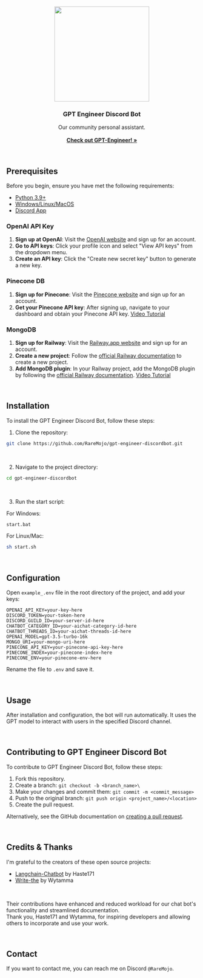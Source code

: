 <br/>
<p align="center">

  <img align="center" width="250" height="250" src="https://i.imgur.com/7VclQXi.png">

  <h3 align="center">GPT Engineer Discord Bot</h3>

  <p align="center">
    Our community personal assistant.
    <br/>
    <br/>
    <a href="https://github.com/AntonOsika/gpt-engineer"><strong>Check out GPT-Engineer! »</strong></a>
    <br/>
  </p>
</p>
 
<br>

## Prerequisites

Before you begin, ensure you have met the following requirements:

- [Python 3.9+](https://www.python.org/downloads/)
- [Windows/Linux/MacOS](https://lmgtfy.app/?q=what+operating+system+do+i+have)
- [Discord App](https://discordpy.readthedocs.io/en/stable/discord.html)

### OpenAI API Key

1. **Sign up at OpenAI**: Visit the [OpenAI website](https://www.openai.com/) and sign up for an account.
2. **Go to API keys**: Click your profile icon and select "View API keys" from the dropdown menu.
3. **Create an API key**: Click the "Create new secret key" button to generate a new key.

### Pinecone DB

1. **Sign up for Pinecone**: Visit the [Pinecone website](https://www.pinecone.io/) and sign up for an account.
2. **Get your Pinecone API key**: After signing up, navigate to your dashboard and obtain your Pinecone API key.
[Video Tutorial](https://youtu.be/dnEfQhjZgw0?t=328)

### MongoDB

1. **Sign up for Railway**: Visit the [Railway.app website](https://railway.app/) and sign up for an account.
2. **Create a new project**: Follow the [official Railway documentation](https://docs.railway.app/getting-started#create-a-project) to create a new project.
3. **Add MongoDB plugin**: In your Railway project, add the MongoDB plugin by following the [official Railway documentation](https://docs.railway.app/getting-started).
[Video Tutorial](https://www.youtube.com/watch?v=tp0bQNDtLPc&t=88s)

<br>

## Installation

To install the GPT Engineer Discord Bot, follow these steps:

1. Clone the repository:

```bash
git clone https://github.com/RareMojo/gpt-engineer-discordbot.git
```

<br>

2. Navigate to the project directory:

```bash
cd gpt-engineer-discordbot
```

<br>

3. Run the start script:

For Windows:

```bash
start.bat
```

For Linux/Mac:

```bash
sh start.sh
```

<br>

## Configuration

Open `example_.env` file in the root directory of the project, and add your keys:

```env
OPENAI_API_KEY=your-key-here
DISCORD_TOKEN=your-token-here
DISCORD_GUILD_ID=your-server-id-here
CHATBOT_CATEGORY_ID=your-aichat-category-id-here
CHATBOT_THREADS_ID=your-aichat-threads-id-here
OPENAI_MODEL=gpt-3.5-turbo-16k
MONGO_URI=your-mongo-uri-here
PINECONE_API_KEY=your-pinecone-api-key-here
PINECONE_INDEX=your-pinecone-index-here
PINECONE_ENV=your-pinecone-env-here
```

Rename the file to `.env` and save it.

<br>

## Usage

After installation and configuration, the bot will run automatically. It uses the GPT model to interact with users in the specified Discord channel.

<br>

## Contributing to GPT Engineer Discord Bot

To contribute to GPT Engineer Discord Bot, follow these steps:

1. Fork this repository.
2. Create a branch: `git checkout -b <branch_name>\`
3. Make your changes and commit them: `git commit -m <commit_message>`
4. Push to the original branch: `git push origin <project_name>/<location>`
5. Create the pull request.

Alternatively, see the GitHub documentation on [creating a pull request](https://help.github.com/en/github/collaborating-with-issues-and-pull-requests/creating-a-pull-request).

<br>

## Credits & Thanks

I'm grateful to the creators of these open source projects:
- [Langchain-Chatbot](https://github.com/Haste171/langchain-chatbot) by Haste171
- [Write-the](https://github.com/Wytamma/write-the) by Wytamma

<br>

Their contributions have enhanced and reduced workload for our chat bot's functionality and streamlined documentation. <br>
Thank you, Haste171 and Wytamma, for inspiring developers and allowing others to incorporate and use your work.

<br>

## Contact

If you want to contact me, you can reach me on Discord `@RareMojo`.